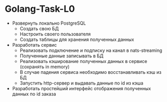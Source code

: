 # Golang-Task-L0

- Развернуть локально PostgreSQL
  - Создать свою БД
  - Настроить своего пользователя
  - Создать таблицы для хранения полученных данных
- Разработать сервис
  - Реализовать подключение и подписку на канал в nats-streaming
  - Полученные данные записывать в БД
  - Реализовать кэширование полученных данных в сервисе (сохранять in memory)
  - В случае падения сервиса необходимо восстанавливать кэш из БД
  - Запустить http-сервер и выдавать данные по id из кэша
- Разработать простейший интерфейс отображения полученных данных по id заказа
